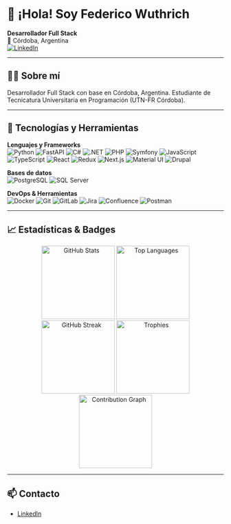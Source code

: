 # 👋 ¡Hola! Soy Federico Wuthrich

**Desarrollador Full Stack**  
📍 Córdoba, Argentina  
[![LinkedIn](https://img.shields.io/badge/LinkedIn-Federico%20Wuthrich-blue?style=flat-square&logo=linkedin)](https://www.linkedin.com/in/federico-wuthrich/) 

---

## 🧑‍💻 Sobre mí

Desarrollador Full Stack con base en Córdoba, Argentina. Estudiante de Tecnicatura Universitaria en Programación (UTN-FR Córdoba).

---

## 🚀 Tecnologías y Herramientas

**Lenguajes y Frameworks**  
![Python](https://img.shields.io/badge/Python-3776AB?style=for-the-badge&logo=python&logoColor=white)
![FastAPI](https://img.shields.io/badge/FastAPI-009688?style=for-the-badge&logo=fastapi&logoColor=white)
![C#](https://img.shields.io/badge/C%23-239120?style=for-the-badge&logo=c-sharp&logoColor=white)
![.NET](https://img.shields.io/badge/.NET-512BD4?style=for-the-badge&logo=dotnet&logoColor=white)
![PHP](https://img.shields.io/badge/PHP-777BB4?style=for-the-badge&logo=php&logoColor=white)
![Symfony](https://img.shields.io/badge/Symfony-000000?style=for-the-badge&logo=symfony&logoColor=white)
![JavaScript](https://img.shields.io/badge/JavaScript-F7DF1E?style=for-the-badge&logo=javascript&logoColor=black)
![TypeScript](https://img.shields.io/badge/TypeScript-3178C6?style=for-the-badge&logo=typescript&logoColor=white)
![React](https://img.shields.io/badge/React-20232A?style=for-the-badge&logo=react&logoColor=61DAFB)
![Redux](https://img.shields.io/badge/Redux-764ABC?style=for-the-badge&logo=redux&logoColor=white)
![Next.js](https://img.shields.io/badge/Next.js-000000?style=for-the-badge&logo=nextdotjs&logoColor=white)
![Material UI](https://img.shields.io/badge/Material--UI-007FFF?style=for-the-badge&logo=mui&logoColor=white)
![Drupal](https://img.shields.io/badge/Drupal-0678BE?style=for-the-badge&logo=drupal&logoColor=white)

**Bases de datos**  
![PostgreSQL](https://img.shields.io/badge/PostgreSQL-4169E1?style=for-the-badge&logo=postgresql&logoColor=white)
![SQL Server](https://img.shields.io/badge/SQL%20Server-CC2927?style=for-the-badge&logo=microsoft-sql-server&logoColor=white)

**DevOps & Herramientas**  
![Docker](https://img.shields.io/badge/Docker-2496ED?style=for-the-badge&logo=docker&logoColor=white)
![Git](https://img.shields.io/badge/Git-F05032?style=for-the-badge&logo=git&logoColor=white)
![GitLab](https://img.shields.io/badge/GitLab-FC6D26?style=for-the-badge&logo=gitlab&logoColor=white)
![Jira](https://img.shields.io/badge/Jira-0052CC?style=for-the-badge&logo=jira&logoColor=white)
![Confluence](https://img.shields.io/badge/Confluence-172B4D?style=for-the-badge&logo=confluence&logoColor=white)
![Postman](https://img.shields.io/badge/Postman-FF6C37?style=for-the-badge&logo=postman&logoColor=white)

---

## 📈 Estadísticas & Badges

<div align="center">

<!-- GitHub Stats -->
<img height="170px" src="https://github-readme-stats.vercel.app/api?username=412501-Wuthrich&show_icons=true&theme=radical&count_private=true" alt="GitHub Stats"/>

<!-- Top Languages -->
<img height="170px" src="https://github-readme-stats.vercel.app/api/top-langs/?username=412501-Wuthrich&layout=compact&theme=radical" alt="Top Languages"/>

<!-- Streak Stats -->
<img height="170px" src="https://streak-stats.demolab.com?user=412501-Wuthrich&theme=radical&hide_border=true" alt="GitHub Streak"/>

<!-- Trophy Badge -->
<img height="170px" src="https://github-profile-trophy.vercel.app/?username=412501-Wuthrich&theme=radical&margin-w=10&no-bg=true&row=1" alt="Trophies"/>

<!-- Metrics (activity, stars, followers, etc) -->
<img height="170px" src="https://github-readme-activity-graph.vercel.app/graph?username=412501-Wuthrich&theme=radical" alt="Contribution Graph"/>

</div>

---

## 📫 Contacto

- [LinkedIn](https://www.linkedin.com/in/federico-wuthrich/)

